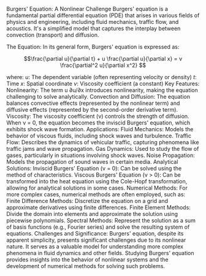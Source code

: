 Burgers' Equation: A Nonlinear Challenge
Burgers' equation is a fundamental partial differential equation (PDE) that arises in various fields of physics and engineering, including fluid mechanics, traffic flow, and acoustics. It's a simplified model that captures the interplay between convection (transport) and diffusion. 


The Equation:
In its general form, Burgers' equation is expressed as:

$$\frac{\partial u}{\partial t} + u \frac{\partial u}{\partial x} = ν \frac{\partial^2 u}{\partial x^2} $$

where:
$u$: The dependent variable (often representing velocity or density) 
$t$: Time 
$x$: Spatial coordinate 
$\nu$: Viscosity coefficient (a constant) 
Key Features:
Nonlinearity: The term u ∂u/∂x introduces nonlinearity, making the equation challenging to solve analytically. 
Convection and Diffusion: The equation balances convective effects (represented by the nonlinear term) and diffusive effects (represented by the second-order derivative term). 
Viscosity: The viscosity coefficient (ν) controls the strength of diffusion. When ν = 0, the equation becomes the inviscid Burgers' equation, which exhibits shock wave formation. 
Applications:
Fluid Mechanics: Models the behavior of viscous fluids, including shock waves and turbulence. 
Traffic Flow: Describes the dynamics of vehicular traffic, capturing phenomena like traffic jams and wave propagation. 
Gas Dynamics: Used to study the flow of gases, particularly in situations involving shock waves. 
Noise Propagation: Models the propagation of sound waves in certain media.
Analytical Solutions:
Inviscid Burgers' Equation (ν = 0): Can be solved using the method of characteristics. 
Viscous Burgers' Equation (ν > 0): Can be transformed into the heat equation using the Cole-Hopf transformation, allowing for analytical solutions in some cases.
Numerical Methods:
For more complex cases, numerical methods are often employed, such as:
Finite Difference Methods: Discretize the equation on a grid and approximate derivatives using finite differences.
Finite Element Methods: Divide the domain into elements and approximate the solution using piecewise polynomials.
Spectral Methods: Represent the solution as a sum of basis functions (e.g., Fourier series) and solve the resulting system of equations. 
Challenges and Significance:
Burgers' equation, despite its apparent simplicity, presents significant challenges due to its nonlinear nature. It serves as a valuable model for understanding more complex phenomena in fluid dynamics and other fields. Studying Burgers' equation provides insights into the behavior of nonlinear systems and the development of numerical methods for solving such problems.
